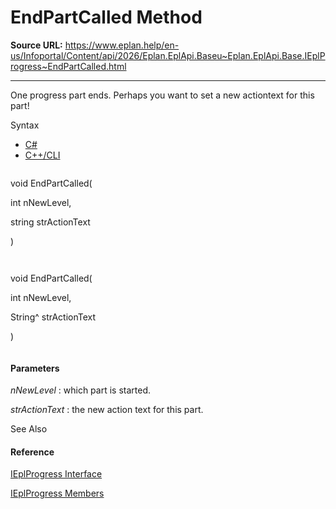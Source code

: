 # EndPartCalled Method

**Source URL:** https://www.eplan.help/en-us/Infoportal/Content/api/2026/Eplan.EplApi.Baseu~Eplan.EplApi.Base.IEplProgress~EndPartCalled.html

---

One progress part ends. Perhaps you want to set a new actiontext for this part!

Syntax

- [C#](#i-syntax-CS)
- [C++/CLI](#i-syntax-CPP2005)

```
```
void EndPartCalled( 
   int nNewLevel,
   string strActionText
)
```
```

```
```
void EndPartCalled( 
   int nNewLevel,
   String^ strActionText
)
```
```

#### Parameters

*nNewLevel*
:   which part is started.

*strActionText*
:   the new action text for this part.



See Also

#### Reference

[IEplProgress Interface](Eplan.EplApi.Baseu~Eplan.EplApi.Base.IEplProgress.html)
  
[IEplProgress Members](Eplan.EplApi.Baseu~Eplan.EplApi.Base.IEplProgress_members.html)